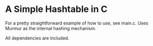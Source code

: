 A Simple Hashtable in C
=======================

For a pretty straightforward example of how to use, see main.c.
Uses Murmur as the internal hashing mechanism.

All dependencies are included.
